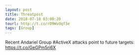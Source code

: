 ```yaml
---
layout: post
title: Threatpost
date: 2018-07-18 03:00:20
tourl: http://t.co/rD9Wvdqf3e
tags: [Group]
---
```

Recent Andariel Group #ActiveX attacks point to future targets: https://t.co/GeGPm5ri6X